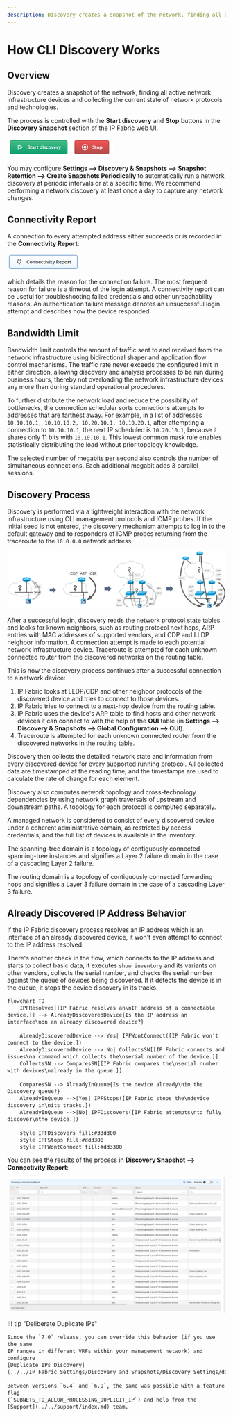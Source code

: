 ```yaml
---
description: Discovery creates a snapshot of the network, finding all active network infrastructure devices and collecting the current state of network protocols and technologies.
---
```


# How CLI Discovery Works

## Overview

Discovery creates a snapshot of the network, finding all active network infrastructure devices and collecting the current state of network protocols and technologies.

The process is controlled with the **Start discovery** and **Stop** buttons in the **Discovery Snapshot** section of the IP Fabric web UI.

![Start discovery button](cli_discovery/start.png) ![Stop button](cli_discovery/stop.png)

You may configure **Settings --> Discovery & Snapshots --> Snapshot Retention
--> Create Snapshots Periodically** to automatically run a network discovery at
periodic intervals or at a specific time. We recommend performing a network
discovery at least once a day to capture any network changes.

## Connectivity Report

A connection to every attempted address either succeeds or is recorded in the **Connectivity Report**:

![Connectivity Report button](cli_discovery/connectivity_report.png)

which details the reason for the connection failure. The most frequent reason for failure is a timeout of the login attempt. A connectivity report can be useful for troubleshooting failed credentials and other unreachability reasons. An authentication failure message denotes an unsuccessful login attempt and describes how the device responded.

## Bandwidth Limit

Bandwidth limit controls the amount of traffic sent to and received from the network infrastructure using bidirectional shaper and application flow control mechanisms. The traffic rate never exceeds the configured limit in either direction, allowing discovery and analysis processes to be run during business hours, thereby not overloading the network infrastructure devices any more than during standard operational procedures.

To further distribute the network load and reduce the possibility of bottlenecks, the connection scheduler sorts connections attempts to addresses that are farthest away. For example, in a list of addresses `10.10.10.1, 10.10.10.2, 10.20.10.1, 10.10.20.1`, after attempting a
connection to `10.10.10.1`, the next IP scheduled is `10.20.10.1`, because it shares only 11 bits with `10.10.10.1`. This lowest common mask rule enables statistically distributing the load without prior topology knowledge.

The selected number of megabits per second also controls the number of simultaneous connections. Each additional megabit adds 3 parallel sessions.

## Discovery Process

Discovery is performed via a lightweight interaction with the network infrastructure using CLI management protocols and ICMP probes. If the initial seed is not entered, the discovery mechanism attempts to log in to the default gateway and to responders of ICMP probes returning from the traceroute to the `10.0.0.0` network address.

![Discovery process schema](cli_discovery/discovery.png)

After a successful login, discovery reads the network protocol state tables and looks for known neighbors, such as routing protocol next hops, ARP entries with MAC addresses of supported vendors, and CDP and LLDP neighbor information. A connection attempt is made to each potential network infrastructure device. Traceroute is attempted for each unknown connected router from the discovered networks on the routing table.

This is how the discovery process continues after a successful connection to a network device:

1. IP Fabric looks at LLDP/CDP and other neighbor protocols of the discovered device and tries to connect to those devices.
2. IP Fabric tries to connect to a next-hop device from the routing table.
3. IP Fabric uses the device's ARP table to find hosts and other network devices it can connect to with the help of the **OUI** table (in **Settings --> Discovery & Snapshots --> Global Configuration --> OUI**).
4. Traceroute is attempted for each unknown connected router from the discovered networks in the routing table.

Discovery then collects the detailed network state and information from every discovered device for every supported running protocol. All collected data are timestamped at the reading time, and the timestamps are used to calculate the rate of change for each element.

Discovery also computes network topology and cross-technology dependencies by using network graph traversals of upstream and downstream paths. A topology for each protocol is computed separately.

A managed network is considered to consist of every discovered device under a coherent administrative domain, as restricted by access credentials, and the full list of devices is available in the inventory.

The spanning-tree domain is a topology of contiguously connected spanning-tree instances and signifies a Layer 2 failure domain in the case of a cascading Layer 2 failure.

The routing domain is a topology of contiguously connected forwarding hops and signifies a Layer 3 failure domain in the case of a cascading Layer 3 failure.

## Already Discovered IP Address Behavior

If the IP Fabric discovery process resolves an IP address which is an interface of an already discovered device, it won't even attempt to connect to the IP address resolved.

There's another check in the flow, which connects to the IP address and starts to collect basic data, it executes `show inventory` and its variants on other vendors, collects the serial number, and checks the serial number against the queue of devices being discovered. If it detects the device is in the queue, it stops the device discovery in its tracks.

```mermaid
flowchart TD
    IPFResolves[[IP Fabric resolves an\nIP address of a connectable device.]] --> AlreadyDiscoveredDevice{Is the IP address an interface\non an already discovered device?}
    
    AlreadyDiscoveredDevice -->|Yes| IPFWontConnect([IP Fabric won't connect to the device.])
    AlreadyDiscoveredDevice -->|No| CollectsSN[[IP Fabric connects and issues\na command which collects the\nserial number of the device.]]
    CollectsSN --> ComparesSN[[IP Fabric compares the\nserial number with devices\nalready in the queue.]]

    ComparesSN --> AlreadyInQueue{Is the device already\nin the Discovery queue?}
    AlreadyInQueue -->|Yes| IPFStops([IP Fabric stops the\ndevice discovery in\nits tracks.])
    AlreadyInQueue -->|No| IPFDiscovers([IP Fabric attempts\nto fully discover\nthe device.])
    
    style IPFDiscovers fill:#33dd00
    style IPFStops fill:#dd3300
    style IPFWontConnect fill:#dd3300
```

You can see the results of the process in **Discovery Snapshot --> Connectivity Report**:

![Discovery Connectivity Report table](cli_discovery/already_discovered_or_in_queue.png)

!!! tip "Deliberate Duplicate IPs"

    Since the `7.0` release, you can override this behavior (if you use the same 
    IP ranges in different VRFs within your management network) and configure 
    [Duplicate IPs Discovery](../../IP_Fabric_Settings/Discovery_and_Snapshots/Discovery_Settings/discovery/duplicate_ips_discovery.md).

    Between versions `6.4` and `6.9`, the same was possible with a feature flag
    (`SUBNETS_TO_ALLOW_PROCESSING_DUPLICIT_IP`) and help from the 
    [Support](../../support/index.md) team.
